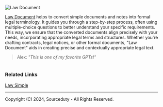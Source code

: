 ![Law Document](https://github.com/sourceduty/Law_Document/assets/123030236/d998511a-1b7a-45fd-9ae6-68a95431ffd2)

[Law Document](https://chat.openai.com/g/g-uDaJ960Ar-law-document) helps to convert simple documents and notes into formal legal terminology. It guides you through a step-by-step process, often using multiple-choice questions to better understand your specific requirements. This way, we ensure that the converted documents align precisely with your needs, incorporating appropriate legal terms and structures. Whether you're drafting contracts, legal notices, or other formal documents, "Law Document" aids in creating precise and contextually appropriate legal text.

> Alex: *"This is one of my favorite GPTs!"*

#
### Related Links

[Law Simple](https://chat.openai.com/g/g-nGrf808nn-law-simple)

***
Copyright (C) 2024, Sourceduty - All Rights Reserved.
